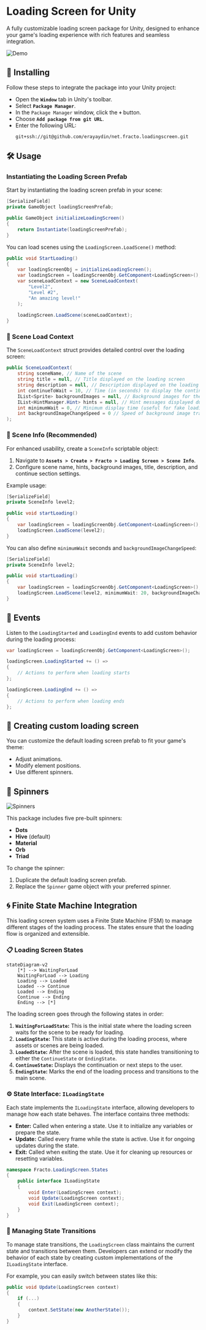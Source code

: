 ﻿# Loading Screen for Unity

A fully customizable loading screen package for Unity, designed to enhance your game's loading experience with rich
features and seamless integration.

![Demo](Documentation~/LoadingScreenDemo.gif)

## 🚀 Installing

Follow these steps to integrate the package into your Unity project:

- Open the **`Window`** tab in Unity's toolbar.
- Select **`Package Manager`**.
- In the `Package Manager` window, click the **`+`** button.
- Choose **`Add package from git URL`**.
- Enter the following URL:
  ```
  git+ssh://git@github.com/erayaydin/net.fracto.loadingscreen.git
  ```

## 🛠️ Usage

### Instantiating the Loading Screen Prefab

Start by instantiating the loading screen prefab in your scene:

```csharp
[SerializeField]
private GameObject loadingScreenPrefab;

public GameObject initializeLoadingScreen()
{
    return Instantiate(loadingScreenPrefab);
}
```

You can load scenes using the `LoadingScreen.LoadScene()` method:

```csharp
public void StartLoading()
{
    var loadingScreenObj = initializeLoadingScreen();
    var loadingScreen = loadingScreenObj.GetComponent<LoadingScreen>();
    var sceneLoadContext = new SceneLoadContext(
        "Level2", 
        "Level #2", 
        "An amazing level!"
    );
    
    loadingScreen.LoadScene(sceneLoadContext);
}
```

### 🎯 Scene Load Context

The `SceneLoadContext` struct provides detailed control over the loading screen:

```csharp
public SceneLoadContext(
    string sceneName, // Name of the scene
    string title = null, // Title displayed on the loading screen
    string description = null, // Description displayed on the loading screen
    int continueToWait = 10, // Time (in seconds) to display the continue section (0 for immediate transition)
    IList<Sprite> backgroundImages = null, // Background images for the loading screen
    IList<HintManager.Hint> hints = null, // Hint messages displayed during loading
    int minimumWait = 0, // Minimum display time (useful for fake loading)
    int backgroundImageChangeSpeed = 0 // Speed of background image transitions
);
```

### 📝 Scene Info (Recommended)

For enhanced usability, create a `SceneInfo` scriptable object:

1. Navigate to **`Assets > Create > Fracto > Loading Screen > Scene Info`**.
2. Configure scene name, hints, background images, title, description, and continue section settings.

Example usage:

```csharp
[SerializeField]
private SceneInfo level2;

public void startLoading()
{
    var loadingScreen = loadingScreenObj.GetComponent<LoadingScreen>();
    loadingScreen.LoadScene(level2);
}
```

You can also define `minimumWait` seconds and `backgroundImageChangeSpeed`:

```csharp
[SerializeField]
private SceneInfo level2;

public void startLoading()
{
    var loadingScreen = loadingScreenObj.GetComponent<LoadingScreen>();
    loadingScreen.LoadScene(level2, minimumWait: 20, backgroundImageChangeSpeed: 15);
}
```

## 🔔 Events

Listen to the `LoadingStarted` and `LoadingEnd` events to add custom behavior during the loading process:

```csharp
var loadingScreen = loadingScreenObj.GetComponent<LoadingScreen>();

loadingScreen.LoadingStarted += () =>
{
    // Actions to perform when loading starts
};

loadingScreen.LoadingEnd += () =>
{
    // Actions to perform when loading ends
};
```

## 🎨 Creating custom loading screen

You can customize the default loading screen prefab to fit your game's theme:

- Adjust animations.
- Modify element positions.
- Use different spinners.

## 🔄 Spinners

![Spinners](Documentation~/SpinnersDemo.gif)

This package includes five pre-built spinners:

- **Dots**
- **Hive** (default)
- **Material**
- **Orb**
- **Triad**

To change the spinner:

1. Duplicate the default loading screen prefab.
2. Replace the `Spinner` game object with your preferred spinner.

## 🌀 Finite State Machine Integration

This loading screen system uses a Finite State Machine (FSM) to manage different stages of the loading process.
The states ensure that the loading flow is organized and extensible.

### 📋 Loading Screen States

```mermaid
stateDiagram-v2
    [*] --> WaitingForLoad
    WaitingForLoad --> Loading
    Loading --> Loaded
    Loaded --> Continue
    Loaded --> Ending
    Continue --> Ending
    Ending --> [*]
```

The loading screen goes through the following states in order:

1. **`WaitingForLoadState`:** This is the initial state where the loading screen waits for the scene to be ready for
loading.
2. **`LoadingState`:** This state is active during the loading process, where assets or scenes are being loaded.
3. **`LoadedState`:** After the scene is loaded, this state handles transitioning to either the `ContinueState` or
`EndingState`.
4. **`ContinueState`:** Displays the continuation or next steps to the user.
5. **`EndingState`:** Marks the end of the loading process and transitions to the main scene.

### ⚙️ State Interface: `ILoadingState`

Each state implements the `ILoadingState` interface, allowing developers to manage how each state behaves.
The interface contains three methods:

- **Enter:** Called when entering a state. Use it to initialize any variables or prepare the state.
- **Update:** Called every frame while the state is active. Use it for ongoing updates during the state.
- **Exit:** Called when exiting the state. Use it for cleaning up resources or resetting variables.

```csharp
namespace Fracto.LoadingScreen.States
{
    public interface ILoadingState
    {
        void Enter(LoadingScreen context);
        void Update(LoadingScreen context);
        void Exit(LoadingScreen context);
    }
}
```

### 🚦 Managing State Transitions

To manage state transitions, the `LoadingScreen` class maintains the current state and transitions between them.
Developers can extend or modify the behavior of each state by creating custom implementations of the `ILoadingState`
interface.

For example, you can easily switch between states like this:

```csharp
public void Update(LoadingScreen context)
{
    if (...)
    {
        context.SetState(new AnotherState());
    }
}
```
